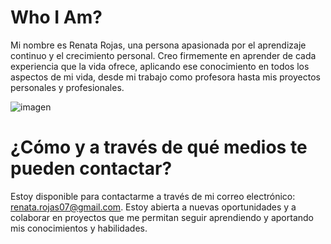 # Who I Am?
Mi nombre es Renata Rojas, una persona apasionada por el aprendizaje continuo y el crecimiento personal. Creo firmemente en aprender de cada experiencia que la vida ofrece, aplicando ese conocimiento en todos los aspectos de mi vida, desde mi trabajo como profesora hasta mis proyectos personales y profesionales.

![imagen](https://github.com/RerreRojas/RerreRojas/blob/main/banner%20(1).png) 

# ¿Cómo y a través de qué medios te pueden contactar?
Estoy disponible para contactarme a través de mi correo electrónico: renata.rojas07@gmail.com. Estoy abierta a nuevas oportunidades y a colaborar en proyectos que me permitan seguir aprendiendo y aportando mis conocimientos y habilidades.


